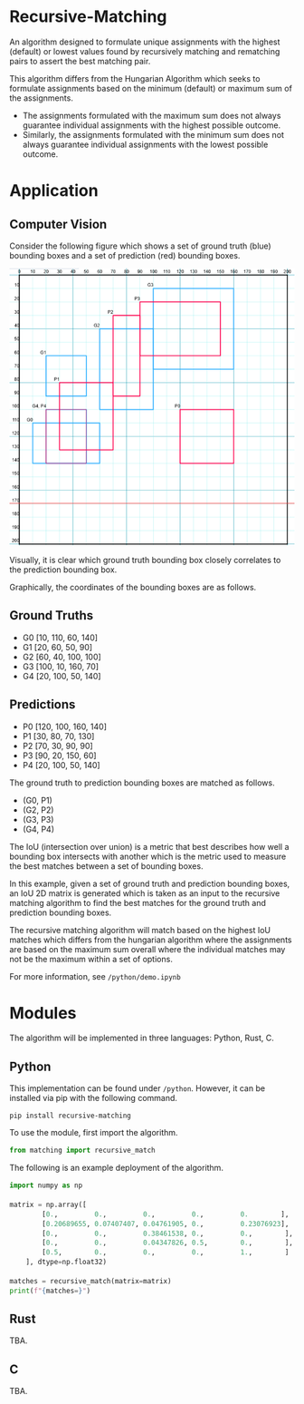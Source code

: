 # Recursive-Matching

An algorithm designed to formulate unique assignments with the highest (default)
or lowest values found by recursively matching and rematching pairs to 
assert the best matching pair. 

This algorithm differs from the Hungarian Algorithm which seeks to formulate
assignments based on the minimum (default) or maximum sum of the assignments. 

* The assignments formulated with the maximum sum does not always guarantee individual assignments with the highest possible outcome. 
* Similarly, the assignments formulated with the minimum sum does not always guarantee individual assignments with the lowest possible outcome.

# Application

## Computer Vision

Consider the following figure which shows a set of ground truth (blue) bounding boxes and a set of prediction (red) bounding boxes. 

![Computer Vision Sample](/docs/images/cv_demo_bbx_graph.png)

Visually, it is clear which ground truth bounding box closely correlates to the prediction bounding box. 

Graphically, the coordinates of the bounding boxes are as follows.

## Ground Truths

* G0 [10, 110, 60, 140]
* G1 [20, 60, 50, 90]
* G2 [60, 40, 100, 100]
* G3 [100, 10, 160, 70]
* G4 [20, 100, 50, 140]

## Predictions

* P0 [120, 100, 160, 140]
* P1 [30, 80, 70, 130]
* P2 [70, 30, 90, 90]
* P3 [90, 20, 150, 60]
* P4 [20, 100, 50, 140]

The ground truth to prediction bounding boxes are matched as follows.

* (G0, P1)
* (G2, P2)
* (G3, P3)
* (G4, P4)

The IoU (intersection over union) is a metric that best describes
how well a bounding box intersects with another which is the metric used to
measure the best matches between a set of bounding boxes.

In this example, given a set of ground truth and prediction bounding boxes,
an IoU 2D matrix is generated which is taken as an input to the recursive matching
algorithm to find the best matches for the ground truth and prediction bounding
boxes.

The recursive matching algorithm will match based on the highest IoU matches which
differs from the hungarian algorithm where the assignments are based on 
the maximum sum overall where the individual matches may not be the maximum
within a set of options.

For more information, see `/python/demo.ipynb`

# Modules
The algorithm will be implemented in three languages: Python, Rust, C.

## Python

This implementation can be found under `/python`. However, it can be
installed via pip with the following command.

```shell
pip install recursive-matching
```

To use the module, first import the algorithm.

```python
from matching import recursive_match
```

The following is an example deployment of the algorithm.

```python
import numpy as np

matrix = np.array([
        [0.,         0.,         0.,         0.,         0.        ],
        [0.20689655, 0.07407407, 0.04761905, 0.,         0.23076923],
        [0.,         0.,         0.38461538, 0.,         0.,        ],
        [0.,         0.,         0.04347826, 0.5,        0.,        ],
        [0.5,        0.,         0.,         0.,         1.,        ]
    ], dtype=np.float32)
    
matches = recursive_match(matrix=matrix)
print(f"{matches=}")
```

## Rust
TBA.

## C
TBA.